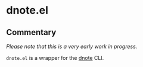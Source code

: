 # dnote.el

## Commentary

*Please note that this is a very early work in progress.*

`dnote.el` is a wrapper for the [dnote](https://www.getdnote.com/) CLI.

[//]: # (README.md ends here)
